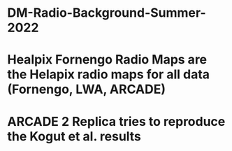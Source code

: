 # DM-Radio-Background-Summer-2022

# Healpix Fornengo Radio Maps are the Helapix radio maps for all data (Fornengo, LWA, ARCADE)
# ARCADE 2 Replica tries to reproduce the Kogut et al. results
